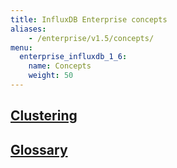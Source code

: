 ```yaml
---
title: InfluxDB Enterprise concepts
aliases:
    - /enterprise/v1.5/concepts/
menu:
  enterprise_influxdb_1_6:
    name: Concepts
    weight: 50
---
```


## [Clustering](/enterprise_influxdb/v1.6/concepts/clustering)
## [Glossary](/enterprise_influxdb/v1.6/concepts/glossary/)
